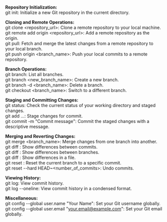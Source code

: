 **Repository Initialization:** <br>
git init: Initialize a new Git repository in the current directory.<br>

**Cloning and Remote Operations:** <br>
git clone <repository_url>: Clone a remote repository to your local machine. <br>
git remote add origin <repository_url>: Add a remote repository as the origin.<br> 
git pull: Fetch and merge the latest changes from a remote repository to your local branch.<br>
git push origin <branch_name>: Push your local commits to a remote repository.<br>

**Branch Operations:** <br>
git branch: List all branches.<br>
git branch <new_branch_name>: Create a new branch. <br>
git branch -d <branch_name>: Delete a branch.<br>
git checkout <branch_name>: Switch to a different branch.<br>

**Staging and Committing Changes:** <br>
git status: Check the current status of your working directory and staged changes.<br>
git add <file1> <file2> ...: Stage changes for commit.<br>
git commit -m "Commit message": Commit the staged changes with a descriptive message.<br>

**Merging and Reverting Changes:** <br>
git merge <branch_name>: Merge changes from one branch into another. <br>
git diff <commit1> <commit2>: Show differences between commits.<br>
git diff <branch1> <branch2>: Show differences between branches.<br>
git diff <file>: Show differences in a file.<br>
git reset <commit>: Reset the current branch to a specific commit.<br>
git reset --hard HEAD~<number_of_commits>: Undo commits.<br>

**Viewing History:**<br>
git log: View commit history.<br>
git log --oneline: View commit history in a condensed format. <br>

**Miscellaneous:**<br>
git config --global user.name "Your Name": Set your Git username globally. <br>
git config --global user.email "your.email@example.com": Set your Git email globally. <br>
